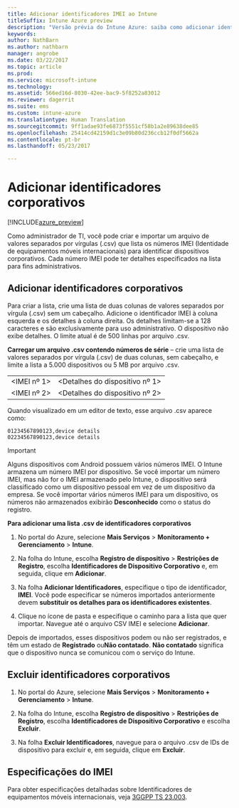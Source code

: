 ```yaml
---
title: Adicionar identificadores IMEI ao Intune
titleSuffix: Intune Azure preview
description: "Versão prévia do Intune Azure: saiba como adicionar identificadores corporativos (números IMEI) ao Microsoft Intune. "
keywords: 
author: NathBarn
ms.author: nathbarn
manager: angrobe
ms.date: 03/22/2017
ms.topic: article
ms.prod: 
ms.service: microsoft-intune
ms.technology: 
ms.assetid: 566ed16d-8030-42ee-bac9-5f8252a83012
ms.reviewer: dagerrit
ms.suite: ems
ms.custom: intune-azure
ms.translationtype: Human Translation
ms.sourcegitcommit: 9ff1adae93fe6873f5551cf58b1a2e89638dee85
ms.openlocfilehash: 25414cd42159d1c3e09b80d236ccb12f0df5662a
ms.contentlocale: pt-br
ms.lasthandoff: 05/23/2017

---
```


# <a name="add-corporate-identifiers"></a>Adicionar identificadores corporativos

[!INCLUDE[azure_preview](./includes/azure_preview.md)]

Como administrador de TI, você pode criar e importar um arquivo de valores separados por vírgulas (.csv) que lista os números IMEI (Identidade de equipamentos móveis internacionais) para identificar dispositivos corporativos. Cada número IMEI pode ter detalhes especificados na lista para fins administrativos.

<!-- When you upload serial numbers for company-owned iOS devices, they must be paired with a corporate enrollment profile. Devices must then be enrolled using either Apple’s device enrollment program (DEP) or Apple Configurator to have them appear as company-owned. -->

## <a name="add-corporate-identifiers"></a>Adicionar identificadores corporativos
Para criar a lista, crie uma lista de duas colunas de valores separados por vírgula (.csv) sem um cabeçalho. Adicione o identificador IMEI à coluna esquerda e os detalhes à coluna direita. Os detalhes limitam-se a 128 caracteres e são exclusivamente para uso administrativo. O dispositivo não exibe detalhes. O limite atual é de 500 linhas por arquivo .csv.

**Carregar um arquivo .csv contendo números de série** – crie uma lista de valores separados por vírgula (.csv) de duas colunas, sem cabeçalho, e limite a lista a 5.000 dispositivos ou 5 MB por arquivo .csv. 

|||
|-|-|
|&lt;IMEI nº 1&gt;|&lt;Detalhes do dispositivo nº 1&gt;|
|&lt;IMEI nº 2&gt;|&lt;Detalhes do dispositivo nº 2&gt;|

Quando visualizado em um editor de texto, esse arquivo .csv aparece como:

```
01234567890123,device details
02234567890123,device details
```


> [!IMPORTANT]
> Alguns dispositivos com Android possuem vários números IMEI. O Intune armazena um número IMEI por dispositivo. Se você importar um número IMEI, mas não for o IMEI armazenado pelo Intune, o dispositivo será classificado como um dispositivo pessoal em vez de um dispositivo da empresa. Se você importar vários números IMEI para um dispositivo, os números não armazenados exibirão **Desconhecido** como o status do registro.

**Para adicionar uma lista .csv de identificadores corporativos**

1. No portal do Azure, selecione **Mais Serviços** > **Monitoramento + Gerenciamento** > **Intune**.

2. Na folha do Intune, escolha **Registro de dispositivo** > **Restrições de Registro**, escolha **Identificadores de Dispositivo Corporativo** e, em seguida, clique em **Adicionar**.

3. Na folha **Adicionar Identificadores**, especifique o tipo de identificador, **IMEI**. Você pode especificar se números importados anteriormente devem **substituir os detalhes para os identificadores existentes**.  

4. Clique no ícone de pasta e especifique o caminho para a lista que quer importar. Navegue até o arquivo CSV IMEI e selecione **Adicionar**.

Depois de importados, esses dispositivos podem ou não ser registrados, e têm um estado de **Registrado** ou**Não contatado**. **Não contatado** significa que o dispositivo nunca se comunicou com o serviço do Intune.

## <a name="delete--corporate-identifiers"></a>Excluir identificadores corporativos

1. No portal do Azure, selecione **Mais Serviços** > **Monitoramento + Gerenciamento** > **Intune**.

2. Na folha do Intune, escolha **Registro de dispositivo** > **Restrições de Registro**, escolha **Identificadores de Dispositivo Corporativo** e escolha **Excluir**.

3. Na folha **Excluir Identificadores**, navegue para o arquivo .csv de IDs de dispositivo para excluir e, em seguida, clique em **Excluir**.

## <a name="imei-specifications"></a>Especificações do IMEI
Para obter especificações detalhadas sobre Identificadores de equipamentos móveis internacionais, veja [3GGPP TS 23.003](https://portal.3gpp.org/desktopmodules/Specifications/SpecificationDetails.aspx?specificationId=729).

